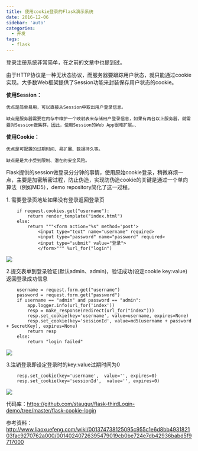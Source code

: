 ```yaml
---
title: 使用cookie登录的Flask演示系统
date: 2016-12-06
sidebar: 'auto'
categories:
  - 开发
tags:
  - flask
---
```


登录注册系统非常简单，在之前的文章中也提到过。

由于HTTP协议是一种无状态协议，而服务器要跟踪用户状态，就只能通过cookie实现。大多数Web框架提供了Session功能来封装保存用户状态的cookie。

  

**使用Session：**

    优点是简单易用，可以直接从Session中取出用户登录信息。  

    缺点是服务器需要在内存中维护一个映射表来存储用户登录信息，如果有两台以上服务器，就需要对Session做集群，因此，使用Session的Web App很难扩展。、

**使用Cookie：**

    优点是可配置的过期时间、易扩展、数据持久等。

    缺点是是大小受到限制、潜在的安全风险。

  

Flask提供的session做登录分分钟的事情，使用原始cookie登录，稍微麻烦一点，主要是加密解密过程，防止伪造，实现防伪造cookie的关键是通过一个单向算法（例如MD5），demo repository简化了这一过程。  

1\. 需要登录页地址如果没有登录返回登录页

```
    if request.cookies.get("username"):
        return render_template("index.html")
    else:
        return """<form action="%s" method='post'>
            <input type="text" name="username" required>
            <input type="password" name="password" required>
            <input type="submit" value="登录">
            </form>""" %url_for("login")
```

![](http://static.saintic.com/interest.blog/blog/9781998272413359.png)  

2.提交表单到登录验证\(默认admin、admin\)，验证成功\(设定cookie key:value\)返回登录成功信息

```
    username = request.form.get("username")
    password = request.form.get("password")
    if username == "admin" and password == "admin":
        app.logger.info(url_for('index'))
        resp = make_response(redirect(url_for("index")))
        resp.set_cookie(key='username', value=username, expires=None)
        resp.set_cookie(key='sessionId', value=md5(username + password + SecretKey), expires=None)
        return resp
    else:
        return "login failed"
```

![](http://static.saintic.com/interest.blog/blog/930215056535399.png)  

3.注销登录即设定登录时的key:value过期时间为0

```
    resp.set_cookie(key='username',  value='', expires=0)
    resp.set_cookie(key='sessionId',  value='', expires=0)
```

![](http://static.saintic.com/interest.blog/blog/5931434206370172.png)  

  

代码库：<https://github.com/staugur/flask-thirdLogin-demo/tree/master/flask-cookie-login>

参考资料：<http://www.liaoxuefeng.com/wiki/001374738125095c955c1e6d8bb493182103fac9270762a000/00140240726395479019cb0be724e7db42936babd5f9717000>
